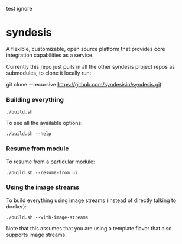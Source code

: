 test  ignore

# syndesis
A flexible, customizable, open source platform that provides core integration capabilities as a service.

Currently this repo just pulls in all the other syndesis project repos as submodules, to clone it locally run:

git clone --recursive https://github.com/syndesisio/syndesis.git

### Building everything

    ./build.sh
    
To see all the available options:

    ./build.sh --help
    
### Resume from module    
To resume from a particular module:

    ./build.sh --resume-from ui
    
### Using the image streams    
To build everything using image streams (instead of directly talking to docker):

    ./build.sh --with-image-streams
    
Note that this assumes that you are using a template flavor that also supports image streams.
